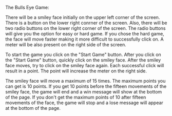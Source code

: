 The Bulls Eye Game:

There will be a smiley face initially on the upper left corner of the screen.
There is a button on the lower right conrner of the screen.
Also, there will be two radio buttons on the lower right corner of the screen.
The radio buttons will give you the option for easy or hard game.
If you chose the hard game, the face will move faster making it more difficult to successfully click on.
A meter will be also present on the right side of the screen.

To start the game you click on the "Start Game" button.
After you click on the "Start Game" button, quickly click on the smiley face.
After the smiley face moves, try to click on the smiley face again. 
Each successful click will result in a point. The point will increase the meter on the right side.

The smiley face will move a maximum of 15 times.
The maximum points you can get is 10 points.
If you get 10 points before the fifteen movements of the smiley face, the game will end and a win message will show at the bottom of the page.
If you don't get the maximum points of 10 after fifteen movements of the face, the game will stop and a lose message will appear at the bottom of the page.
